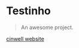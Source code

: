# Testinho

> An awesome project.

[cinwell website](https://folha.uol.com.br ':include :type=iframe width=100% height=400px')
